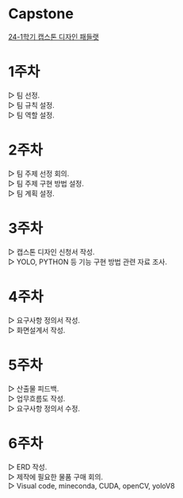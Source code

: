 # Capstone
<a href="https://padlet.com/ihlee90/3_-2-24-1-oxt3cfnxps26m4fz">24-1학기 캡스톤 디자인 패들랫</a>

# 1주차
▷ 팀 선정.<br>
▷ 팀 규칙 설정.<br>
▷ 팀 역할 설정.<br>

# 2주차
▷ 팀 주제 선정 회의.<br>
▷ 팀 주제 구현 방법 설정.<br>
▷ 팀 계획 설정.<br>

# 3주차
▷ 캡스톤 디자인 신청서 작성.<br>
▷ YOLO, PYTHON 등 기능 구현 방법 관련 자료 조사.<br>

# 4주차
▷ 요구사항 정의서 작성.<br>
▷ 화면설계서 작성.<br>

# 5주차
▷ 산출물 피드백.<br>
▷ 업무흐름도 작성.<br>
▷ 요구사항 정의서 수정.<br>

# 6주차
▷ ERD 작성.<br>
▷ 제작에 필요한 물품 구매 회의.<br>
▷ Visual code, mineconda, CUDA, openCV, yoloV8
